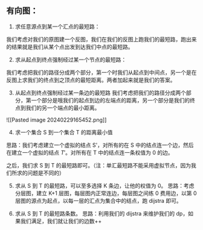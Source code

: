 ## 有向图：
1. 求任意源点到某一个汇点的最短路：

我们考虑对我们的原图建一个反图，我们在我们的反图上跑我们的最短路，跑出来的结果就是我们从某个点出发到达我们中点的最短路。

2. 求从起点到终点强制经过某一个节点的最短路：

我们考虑把我们的路径分成两个部分，第一个时我们从起点到中间点，另一个是在反图上求我们的终点到之顶点的最短距离。两者加起来就是我们的答案。


3. 从起点到终点强制经过某一条边的最短路
我们考虑把我们的路径分成两个部分，第一个部分是哦我们的起点到边的左端点的距离，另一个部分是我们的终点到我们的另一个端点的最小距离。

![[Pasted image 20240229165452.png]]

4. 求一个集合 S 到一个集合 T 的距离最小值

思路：我们考虑建立一个虚拟的结点 S'，对所有的在 S 中的结点连一个边，然后在建立一个虚拟的结点 $T'$。对所有在 T 中的结点连一条权值为 0 的边。

之后，我们求 S 到 T 的最短路即可。（注：单汇最短路不能采用虚拟节点，因为我们所求的问题是不同的）


5. 求从 S 到 T 的最短路，可以至多选择 K 条边，让他的权值为 0。
思路：考虑分层图，建立 K+1 层图，每层图内正常连边，每层图之间练 0 费用边，以第 0 层图的源点为起点，以每一层的汇点为集合中的结点，跑 dijstra 即可。


6. 求从 S 到 T 的最短路条数。
思路：利用我们的 dijstra 来维护我们的 dp，如果我们满足，我们就让我们的边数++